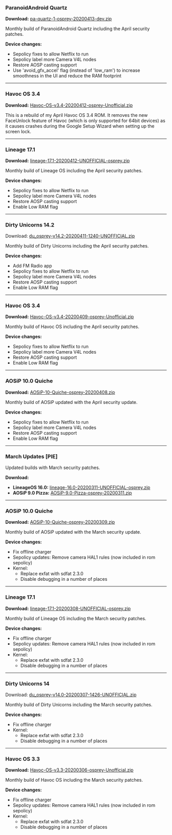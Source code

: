 ### ParanoidAndroid Quartz

**Download:** [pa-quartz-1-osprey-20200413-dev.zip](https://sourceforge.net/projects/chil360-android/files/pa-quartz/osprey/pa-quartz-1-osprey-20200413-dev.zip/download)

Monthly build of ParanoidAndroid Quartz including the April security patches.

**Device changes:**
- Sepolicy fixes to allow Netflix to run
- Sepolicy label more Camera V4L nodes
- Restore AOSP casting support
- Use 'avoid_gfx_accel' flag (instead of 'low_ram') to increase smoothness in the UI and reduce the RAM footprint

<hr>

### Havoc OS 3.4

**Download:** [Havoc-OS-v3.4-20200412-osprey-Unofficial.zip](https://sourceforge.net/projects/chil360-android/files/havoc-3.x/osprey/Havoc-OS-v3.4-20200412-osprey-Unofficial.zip/download)

This is a rebuild of my April Havoc OS 3.4 ROM. It removes the new FaceUnlock feature of Havoc (which is only supported for 64bit devices) as it causes crashes during the Google Setup Wizard when setting up the screen lock.

<hr>

### Lineage 17.1

**Download:** [lineage-17.1-20200412-UNOFFICIAL-osprey.zip](https://sourceforge.net/projects/chil360-android/files/lineage-17.1/osprey/lineage-17.1-20200412-UNOFFICIAL-osprey.zip/download)

Monthly build of Lineage OS including the April security patches.

**Device changes:**
- Sepolicy fixes to allow Netflix to run
- Sepolicy label more Camera V4L nodes
- Restore AOSP casting support
- Enable Low RAM flag

<hr>

### Dirty Unicorns 14.2

Download: [du_osprey-v14.2-20200411-1240-UNOFFICIAL.zip](https://sourceforge.net/projects/chil360-android/files/du-14.x/osprey/du_osprey-v14.2-20200411-1240-UNOFFICIAL.zip/download)

Monthly build of Dirty Unicorns including the April security patches.

**Device changes:**
- Add FM Radio app
- Sepolicy fixes to allow Netflix to run
- Sepolicy label more Camera V4L nodes
- Restore AOSP casting support
- Enable Low RAM flag

<hr>

### Havoc OS 3.4

**Download:** [Havoc-OS-v3.4-20200409-osprey-Unofficial.zip](https://sourceforge.net/projects/chil360-android/files/havoc-3.x/osprey/Havoc-OS-v3.4-20200409-osprey-Unofficial.zip/download)

Monthly build of Havoc OS including the April security patches.

**Device changes:**
- Sepolicy fixes to allow Netflix to run
- Sepolicy label more Camera V4L nodes
- Restore AOSP casting support
- Enable Low RAM flag

<hr>

### AOSiP 10.0 Quiche

**Download:** [AOSiP-10-Quiche-osprey-20200408.zip](https://sourceforge.net/projects/chil360-android/files/aosip-10.0/osprey/AOSiP-10-Quiche-osprey-20200408.zip/download)

Monthly build of AOSiP updated with the April security update.

**Device changes:**
- Sepolicy fixes to allow Netflix to run
- Sepolicy label more Camera V4L nodes
- Restore AOSP casting support
- Enable Low RAM flag

<hr>

### March Updates [PIE]

Updated builds with March security patches.

**Download:**
- **LineageOS 16.0:** [lineage-16.0-20200311-UNOFFICIAL-osprey.zip](https://www.androidfilehost.com/?fid=4349826312261742231)
- **AOSiP 9.0 Pizza:** [AOSiP-9.0-Pizza-osprey-20200311.zip](https://www.androidfilehost.com/?fid=4349826312261742008)

<hr>

### AOSiP 10.0 Quiche

**Download:** [AOSiP-10-Quiche-osprey-20200309.zip](https://sourceforge.net/projects/chil360-android/files/aosip-10.0/osprey/AOSiP-10-Quiche-osprey-20200309.zip/download)

Monthly build of AOSiP updated with the March security update.

**Device changes:**
- Fix offline charger
- Sepolicy updates: Remove camera HAL1 rules (now included in rom sepolicy)
- Kernel:
    * Replace exfat with sdfat 2.3.0 
    * Disable debugging in a number of places 

<hr>

### Lineage 17.1

**Download:** [lineage-17.1-20200308-UNOFFICIAL-osprey.zip](https://sourceforge.net/projects/chil360-android/files/lineage-17.1/osprey/lineage-17.1-20200308-UNOFFICIAL-osprey.zip/download)

Monthly build of Lineage OS including the March security patches.

**Device changes:**
- Fix offline charger
- Sepolicy updates: Remove camera HAL1 rules (now included in rom sepolicy)
- Kernel:
    * Replace exfat with sdfat 2.3.0 
    * Disable debugging in a number of places 

<hr>

### Dirty Unicorns 14

Download: [du_osprey-v14.0-20200307-1426-UNOFFICIAL.zip](https://sourceforge.net/projects/chil360-android/files/du-14.x/osprey/du_osprey-v14.0-20200307-1426-UNOFFICIAL.zip/download)

Monthly build of Dirty Unicorns including the March security patches.

**Device changes:**
- Fix offline charger
- Kernel:
    * Replace exfat with sdfat 2.3.0 
    * Disable debugging in a number of places 

<hr>

### Havoc OS 3.3

**Download:** [Havoc-OS-v3.3-20200306-osprey-Unofficial.zip](https://sourceforge.net/projects/chil360-android/files/havoc-3.x/osprey/Havoc-OS-v3.3-20200306-osprey-Unofficial.zip/download)

Monthly build of Havoc OS including the March security patches.

**Device changes:**
- Fix offline charger
- Sepolicy updates: Remove camera HAL1 rules (now included in rom sepolicy)
- Kernel:
    * Replace exfat with sdfat 2.3.0 
    * Disable debugging in a number of places 


